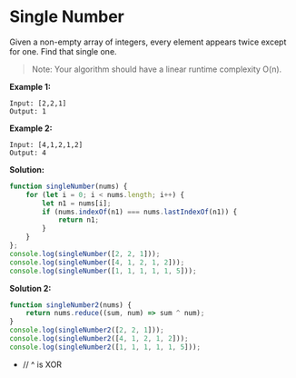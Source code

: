 # Single Number
Given a non-empty array of integers, every element appears twice except for one. Find that single one.

> Note: Your algorithm should have a linear runtime complexity O(n). 

**Example 1:**

```
Input: [2,2,1]
Output: 1
```

**Example 2:**

```
Input: [4,1,2,1,2]
Output: 4
```

**Solution:**

<!-- js-console -->
```javascript
function singleNumber(nums) {
    for (let i = 0; i < nums.length; i++) {
        let n1 = nums[i];
        if (nums.indexOf(n1) === nums.lastIndexOf(n1)) {
            return n1;
        }
    }
};
console.log(singleNumber([2, 2, 1]));
console.log(singleNumber([4, 1, 2, 1, 2]));
console.log(singleNumber([1, 1, 1, 1, 1, 5]));
```

**Solution 2:**

<!-- js-console -->
```javascript
function singleNumber2(nums) {
    return nums.reduce((sum, num) => sum ^ num);
}
console.log(singleNumber2([2, 2, 1]));
console.log(singleNumber2([4, 1, 2, 1, 2]));
console.log(singleNumber2([1, 1, 1, 1, 1, 5]));
```
- // ^ is XOR
